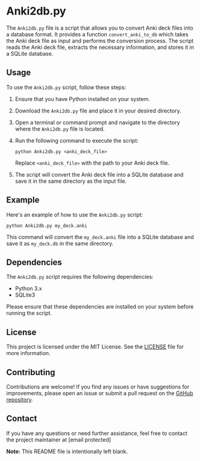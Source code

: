 # Anki2db.py

The `Anki2db.py` file is a script that allows you to convert Anki deck files into a database format. It provides a function `convert_anki_to_db` which takes the Anki deck file as input and performs the conversion process. The script reads the Anki deck file, extracts the necessary information, and stores it in a SQLite database.

## Usage

To use the `Anki2db.py` script, follow these steps:

1. Ensure that you have Python installed on your system.
2. Download the `Anki2db.py` file and place it in your desired directory.
3. Open a terminal or command prompt and navigate to the directory where the `Anki2db.py` file is located.
4. Run the following command to execute the script:

   ```
   python Anki2db.py <anki_deck_file>
   ```

   Replace `<anki_deck_file>` with the path to your Anki deck file.

5. The script will convert the Anki deck file into a SQLite database and save it in the same directory as the input file.

## Example

Here's an example of how to use the `Anki2db.py` script:

```
python Anki2db.py my_deck.anki
```

This command will convert the `my_deck.anki` file into a SQLite database and save it as `my_deck.db` in the same directory.

## Dependencies

The `Anki2db.py` script requires the following dependencies:

- Python 3.x
- SQLite3

Please ensure that these dependencies are installed on your system before running the script.

## License

This project is licensed under the MIT License. See the [LICENSE](LICENSE) file for more information.

## Contributing

Contributions are welcome! If you find any issues or have suggestions for improvements, please open an issue or submit a pull request on the [GitHub repository](https://github.com/your/repository).

## Contact

If you have any questions or need further assistance, feel free to contact the project maintainer at [email protected]

**Note:** This README file is intentionally left blank.
